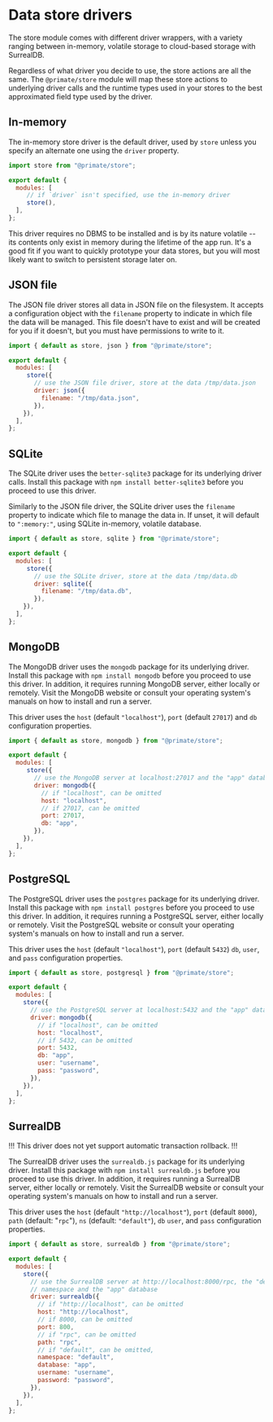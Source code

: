 # Data store drivers

The store module comes with different driver wrappers, with a variety ranging
between in-memory, volatile storage to cloud-based storage with SurrealDB.

Regardless of what driver you decide to use, the store actions are all the
same. The `@primate/store` module will map these store actions to underlying
driver calls and the runtime types used in your stores to the best approximated
field type used by the driver.

## In-memory

The in-memory store driver is the default driver, used by `store` unless you
specify an alternate one using the `driver` property.

```js caption=primate.config.js
import store from "@primate/store";

export default {
  modules: [
     // if `driver` isn't specified, use the in-memory driver
     store(),
  ],
};
```

This driver requires no DBMS to be installed and is by its nature volatile --
its contents only exist in memory during the lifetime of the app run. It's a 
good fit if you want to quickly prototype your data stores, but you will most 
likely want to switch to persistent storage later on.

## JSON file

The JSON file driver stores all data in JSON file on the filesystem. It accepts
a configuration object with the `filename` property to indicate in which file
the data will be managed. This file doesn't have to exist and will be created
for you if it doesn't, but you must have permissions to write to it.

```js caption=primate.config.js
import { default as store, json } from "@primate/store";

export default {
  modules: [
     store({
       // use the JSON file driver, store at the data /tmp/data.json
       driver: json({
         filename: "/tmp/data.json",
       }),
    }),
  ],
};
```

## SQLite

The SQLite driver uses the `better-sqlite3` package for its underlying driver
calls. Install this package with `npm install better-sqlite3` before you
proceed to use this driver.

Similarly to the JSON file driver, the SQLite driver uses the `filename`
property to indicate which file to manage the data in. If unset, it will
default to `":memory:"`, using SQLite in-memory, volatile database.

```js caption=primate.config.js
import { default as store, sqlite } from "@primate/store";

export default {
  modules: [
     store({
       // use the SQLite driver, store at the data /tmp/data.db
       driver: sqlite({
         filename: "/tmp/data.db",
       }),
    }),
  ],
};
```

## MongoDB

The MongoDB driver uses the `mongodb` package for its underlying driver.
Install this package with `npm install mongodb` before you proceed to use this
driver. In addition, it requires running MongoDB server, either locally or
remotely. Visit the MongoDB website or consult your operating system's manuals
on how to install and run a server.

This driver uses the `host` (default `"localhost"`), `port` (default `27017`)
and `db` configuration properties.

```js caption=primate.config.js
import { default as store, mongodb } from "@primate/store";

export default {
  modules: [
     store({
       // use the MongoDB server at localhost:27017 and the "app" database
       driver: mongodb({
         // if "localhost", can be omitted
         host: "localhost",
         // if 27017, can be omitted
         port: 27017,
         db: "app",
       }),
    }),
  ],
};
```

## PostgreSQL

The PostgreSQL driver uses the `postgres` package for its underlying driver.
Install this package with `npm install postgres` before you proceed to use this
driver. In addition, it requires running a PostgreSQL server, either locally or
remotely. Visit the PostgreSQL website or consult your operating system's
manuals on how to install and run a server.

This driver uses the `host` (default `"localhost"`), `port` (default `5432`)
`db`, `user`, and `pass` configuration properties.

```js caption=primate.config.js
import { default as store, postgresql } from "@primate/store";

export default {
  modules: [
    store({
      // use the PostgreSQL server at localhost:5432 and the "app" database
      driver: mongodb({
        // if "localhost", can be omitted
        host: "localhost",
        // if 5432, can be omitted
        port: 5432,
        db: "app",
        user: "username",
        pass: "password",
      }),
    }),
  ],
};
```

## SurrealDB

!!!
This driver does not yet support automatic transaction rollback.
!!!

The SurrealDB driver uses the `surrealdb.js` package for its underlying driver.
Install this package with `npm install surrealdb.js` before you proceed to use 
this driver. In addition, it requires running a SurrealDB server, either locally
or remotely. Visit the SurrealDB website or consult your operating system's
manuals on how to install and run a server.

This driver uses the `host` (default `"http://localhost"`), `port` (default
`8000`), `path`  (default: "`rpc`"), `ns` (default: `"default"`), `db`
`user`, and `pass` configuration properties.

```js caption=primate.config.js
import { default as store, surrealdb } from "@primate/store";

export default {
  modules: [
    store({
      // use the SurrealDB server at http://localhost:8000/rpc, the "default"
      // namespace and the "app" database
      driver: surrealdb({
        // if "http://localhost", can be omitted
        host: "http://localhost",
        // if 8000, can be omitted
        port: 800,
        // if "rpc", can be omitted
        path: "rpc",
        // if "default", can be omitted,
        namespace: "default",
        database: "app",
        username: "username",
        password: "password",
      }),
    }),
  ],
};
```
